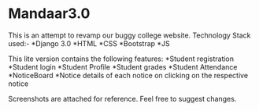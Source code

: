 # Mandaar3.0
This is an attempt to revamp our buggy college website.
Technology Stack used:-
*Django 3.0
*HTML 
*CSS
*Bootstrap
*JS

This lite version contains the following features:
*Student registration
*Student login
*Student Profile
*Student grades
*Student Attendance
*NoticeBoard
*Notice details of each notice on clicking on the respective notice

Screenshots are attached for reference.
Feel free to suggest changes.
